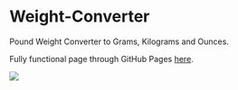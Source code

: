 # Weight-Converter
Pound Weight Converter to Grams, Kilograms and Ounces. 

Fully functional page through GitHub Pages [here](https://gabrieldan92.github.io/Weight-Converter/).

<a><img src="https://i2.imgflip.com/2b52xd.gif"/></a>
